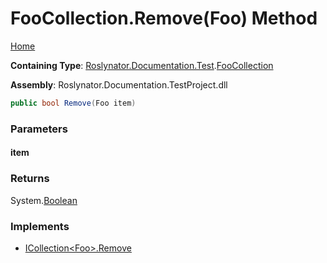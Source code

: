 <a name="_top"></a>

# FooCollection\.Remove\(Foo\) Method

[Home](../../../../../README.md#_top)

**Containing Type**: [Roslynator.Documentation.Test](../../README.md#_top)\.[FooCollection](../README.md#_top)

**Assembly**: Roslynator\.Documentation\.TestProject\.dll

```csharp
public bool Remove(Foo item)
```

### Parameters

#### item

### Returns

System\.[Boolean](https://docs.microsoft.com/en-us/dotnet/api/system.boolean)

### Implements

* [ICollection\<Foo>.Remove](https://docs.microsoft.com/en-us/dotnet/api/system.collections.generic.icollection-1.remove)
